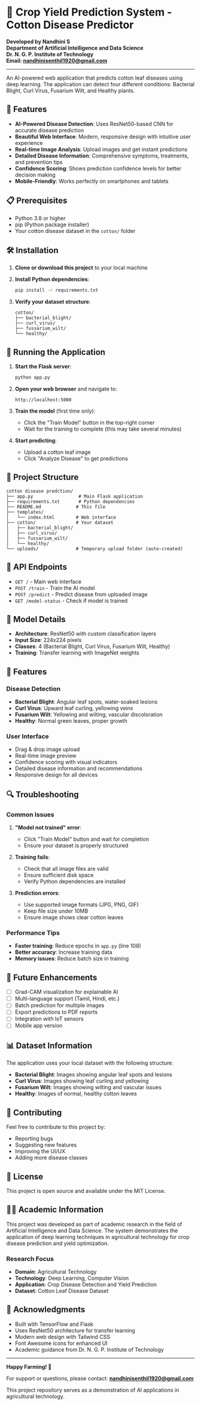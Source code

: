 # 🌿 Crop Yield Prediction System - Cotton Disease Predictor

**Developed by Nandhini S**  
**Department of Artificial Intelligence and Data Science**  
**Dr. N. G. P. Institute of Technology**  
**Email: nandhinisenthil1920@gmail.com**

---

An AI-powered web application that predicts cotton leaf diseases using deep learning. The application can detect four different conditions: Bacterial Blight, Curl Virus, Fusarium Wilt, and Healthy plants.

## 🚀 Features

- **AI-Powered Disease Detection**: Uses ResNet50-based CNN for accurate disease prediction
- **Beautiful Web Interface**: Modern, responsive design with intuitive user experience
- **Real-time Image Analysis**: Upload images and get instant predictions
- **Detailed Disease Information**: Comprehensive symptoms, treatments, and prevention tips
- **Confidence Scoring**: Shows prediction confidence levels for better decision making
- **Mobile-Friendly**: Works perfectly on smartphones and tablets

## 📋 Prerequisites

- Python 3.8 or higher
- pip (Python package installer)
- Your cotton disease dataset in the `cotton/` folder

## 🛠️ Installation

1. **Clone or download this project** to your local machine

2. **Install Python dependencies**:
   ```bash
   pip install -r requirements.txt
   ```

3. **Verify your dataset structure**:
   ```
   cotton/
   ├── bacterial_blight/
   ├── curl_virus/
   ├── fussarium_wilt/
   └── healthy/
   ```

## 🚀 Running the Application

1. **Start the Flask server**:
   ```bash
   python app.py
   ```

2. **Open your web browser** and navigate to:
   ```
   http://localhost:5000
   ```

3. **Train the model** (first time only):
   - Click the "Train Model" button in the top-right corner
   - Wait for the training to complete (this may take several minutes)

4. **Start predicting**:
   - Upload a cotton leaf image
   - Click "Analyze Disease" to get predictions

## 📁 Project Structure

```
cotton disease predction/
├── app.py                 # Main Flask application
├── requirements.txt       # Python dependencies
├── README.md             # This file
├── templates/
│   └── index.html        # Web interface
├── cotton/               # Your dataset
│   ├── bacterial_blight/
│   ├── curl_virus/
│   ├── fussarium_wilt/
│   └── healthy/
└── uploads/              # Temporary upload folder (auto-created)
```

## 🔧 API Endpoints

- `GET /` - Main web interface
- `POST /train` - Train the AI model
- `POST /predict` - Predict disease from uploaded image
- `GET /model-status` - Check if model is trained

## 🧠 Model Details

- **Architecture**: ResNet50 with custom classification layers
- **Input Size**: 224x224 pixels
- **Classes**: 4 (Bacterial Blight, Curl Virus, Fusarium Wilt, Healthy)
- **Training**: Transfer learning with ImageNet weights

## 🎨 Features

### Disease Detection
- **Bacterial Blight**: Angular leaf spots, water-soaked lesions
- **Curl Virus**: Upward leaf curling, yellowing veins
- **Fusarium Wilt**: Yellowing and wilting, vascular discoloration
- **Healthy**: Normal green leaves, proper growth

### User Interface
- Drag & drop image upload
- Real-time image preview
- Confidence scoring with visual indicators
- Detailed disease information and recommendations
- Responsive design for all devices

## 🔍 Troubleshooting

### Common Issues

1. **"Model not trained" error**:
   - Click "Train Model" button and wait for completion
   - Ensure your dataset is properly structured

2. **Training fails**:
   - Check that all image files are valid
   - Ensure sufficient disk space
   - Verify Python dependencies are installed

3. **Prediction errors**:
   - Use supported image formats (JPG, PNG, GIF)
   - Keep file size under 10MB
   - Ensure image shows clear cotton leaves

### Performance Tips

- **Faster training**: Reduce epochs in `app.py` (line 108)
- **Better accuracy**: Increase training data
- **Memory issues**: Reduce batch size in training

## 🌟 Future Enhancements

- [ ] Grad-CAM visualization for explainable AI
- [ ] Multi-language support (Tamil, Hindi, etc.)
- [ ] Batch prediction for multiple images
- [ ] Export predictions to PDF reports
- [ ] Integration with IoT sensors
- [ ] Mobile app version

## 📊 Dataset Information

The application uses your local dataset with the following structure:
- **Bacterial Blight**: Images showing angular leaf spots and lesions
- **Curl Virus**: Images showing leaf curling and yellowing
- **Fusarium Wilt**: Images showing wilting and vascular issues
- **Healthy**: Images of normal, healthy cotton leaves

## 🤝 Contributing

Feel free to contribute to this project by:
- Reporting bugs
- Suggesting new features
- Improving the UI/UX
- Adding more disease classes

## 📄 License

This project is open source and available under the MIT License.

## 👨‍🎓 Academic Information

This project was developed as part of academic research in the field of Artificial Intelligence and Data Science. The system demonstrates the application of deep learning techniques in agricultural technology for crop disease prediction and yield optimization.

### Research Focus
- **Domain**: Agricultural Technology
- **Technology**: Deep Learning, Computer Vision
- **Application**: Crop Disease Detection and Yield Prediction
- **Dataset**: Cotton Leaf Disease Dataset

## 🙏 Acknowledgments

- Built with TensorFlow and Flask
- Uses ResNet50 architecture for transfer learning
- Modern web design with Tailwind CSS
- Font Awesome icons for enhanced UI
- Academic guidance from Dr. N. G. P. Institute of Technology

---

**Happy Farming! 🌾**

For support or questions, please contact: **nandhinisenthil1920@gmail.com**

This project repository serves as a demonstration of AI applications in agricultural technology. 
